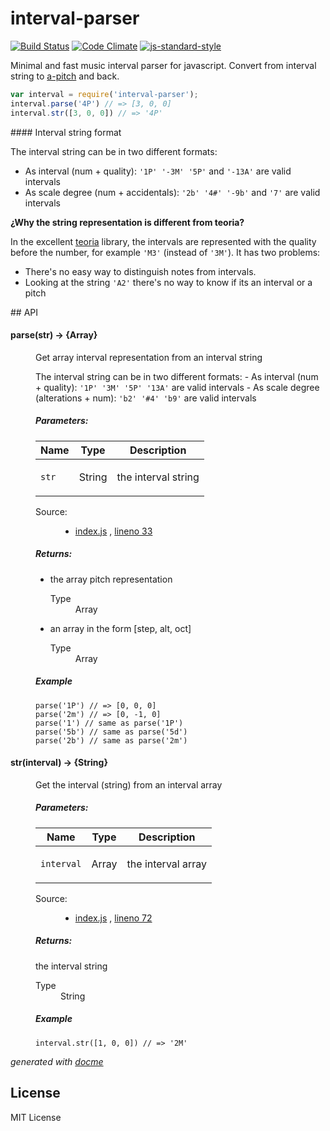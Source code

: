 # interval-parser

[![Build Status](https://travis-ci.org/danigb/interval-parser.svg?branch=master)](https://travis-ci.org/danigb/interval-parser)
[![Code Climate](https://codeclimate.com/github/danigb/interval-parser/badges/gpa.svg)](https://codeclimate.com/github/danigb/interval-parser)
[![js-standard-style](https://img.shields.io/badge/code%20style-standard-brightgreen.svg?style=flat)](https://github.com/feross/standard)

Minimal and fast music interval parser for javascript. Convert from interval string to [a-pitch](https://github.com/danigb/a-pitch) and back.

```js
var interval = require('interval-parser');
interval.parse('4P') // => [3, 0, 0]
interval.str([3, 0, 0]) // => '4P'
```

#### Interval string format

The interval string can be in two different formats:

- As interval (num + quality): `'1P' '-3M' '5P'` and `'-13A'` are valid intervals
- As scale degree (num + accidentals): `'2b' '4#' '-9b'` and `'7'` are valid intervals

__¿Why the string representation is different from teoria?__

In the excellent [teoria](https://github.com/saebekassebil/teoria/) library, the intervals are represented with the quality before the number, for example `'M3'` (instead of `'3M'`). It has two problems:

- There's no easy way to distinguish notes from intervals.
- Looking at the string `'A2'` there's no way to know if its an interval or a pitch

## API

<!-- START docme generated API please keep comment here to allow auto update -->
<!-- DON'T EDIT THIS SECTION, INSTEAD RE-RUN docme TO UPDATE -->

<div>
<div class="jsdoc-githubify">
<section>
<article>
<div class="container-overview">
<dl class="details">
</dl>
</div>
<dl>
<dt>
<h4 class="name" id="parse"><span class="type-signature"></span>parse<span class="signature">(str)</span><span class="type-signature"> &rarr; {Array}</span></h4>
</dt>
<dd>
<div class="description">
<p>Get array interval representation from an interval string</p>
<p>The interval string can be in two different formats:
- As interval (num + quality): <code>'1P' '3M' '5P' '13A'</code> are valid intervals
- As scale degree (alterations + num): <code>'b2' '#4' 'b9'</code> are valid intervals</p>
</div>
<h5>Parameters:</h5>
<table class="params">
<thead>
<tr>
<th>Name</th>
<th>Type</th>
<th class="last">Description</th>
</tr>
</thead>
<tbody>
<tr>
<td class="name"><code>str</code></td>
<td class="type">
<span class="param-type">String</span>
</td>
<td class="description last"><p>the interval string</p></td>
</tr>
</tbody>
</table>
<dl class="details">
<dt class="tag-source">Source:</dt>
<dd class="tag-source"><ul class="dummy">
<li>
<a href="https://github.com/danigb/interval-parser/blob/master/index.js">index.js</a>
<span>, </span>
<a href="https://github.com/danigb/interval-parser/blob/master/index.js#L33">lineno 33</a>
</li>
</ul></dd>
</dl>
<h5>Returns:</h5>
<ul>
<li>
<div class="param-desc">
<p>the array pitch representation</p>
</div>
<dl>
<dt>
Type
</dt>
<dd>
<span class="param-type">Array</span>
</dd>
</dl>
</li>
<li>
<div class="param-desc">
<p>an array in the form [step, alt, oct]</p>
</div>
<dl>
<dt>
Type
</dt>
<dd>
<span class="param-type">Array</span>
</dd>
</dl>
</li>
</ul>
<h5>Example</h5>
<pre class="prettyprint"><code>parse('1P') // => [0, 0, 0]
parse('2m') // => [0, -1, 0]
parse('1') // same as parse('1P')
parse('5b') // same as parse('5d')
parse('2b') // same as parse('2m')</code></pre>
</dd>
<dt>
<h4 class="name" id="str"><span class="type-signature"></span>str<span class="signature">(interval)</span><span class="type-signature"> &rarr; {String}</span></h4>
</dt>
<dd>
<div class="description">
<p>Get the interval (string) from an interval array</p>
</div>
<h5>Parameters:</h5>
<table class="params">
<thead>
<tr>
<th>Name</th>
<th>Type</th>
<th class="last">Description</th>
</tr>
</thead>
<tbody>
<tr>
<td class="name"><code>interval</code></td>
<td class="type">
<span class="param-type">Array</span>
</td>
<td class="description last"><p>the interval array</p></td>
</tr>
</tbody>
</table>
<dl class="details">
<dt class="tag-source">Source:</dt>
<dd class="tag-source"><ul class="dummy">
<li>
<a href="https://github.com/danigb/interval-parser/blob/master/index.js">index.js</a>
<span>, </span>
<a href="https://github.com/danigb/interval-parser/blob/master/index.js#L72">lineno 72</a>
</li>
</ul></dd>
</dl>
<h5>Returns:</h5>
<div class="param-desc">
<p>the interval string</p>
</div>
<dl>
<dt>
Type
</dt>
<dd>
<span class="param-type">String</span>
</dd>
</dl>
<h5>Example</h5>
<pre class="prettyprint"><code>interval.str([1, 0, 0]) // => '2M'</code></pre>
</dd>
</dl>
</article>
</section>
</div>

*generated with [docme](https://github.com/thlorenz/docme)*
</div>
<!-- END docme generated API please keep comment here to allow auto update -->

## License

MIT License
